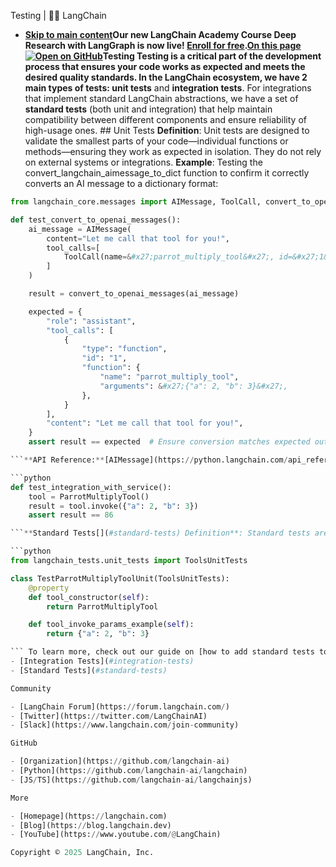 Testing | 🦜️🔗 LangChain
- **[Skip to main content](#__docusaurus_skipToContent_fallback)Our new LangChain Academy Course Deep Research with LangGraph is now live! [Enroll for free](https://academy.langchain.com/courses/deep-research-with-langgraph/?utm_medium=internal&utm_source=docs&utm_campaign=q3-2025_deep-research-course_co).[On this page![Open on GitHub ](https://img.shields.io/badge/Open%20on%20GitHub-grey?logo=github&logoColor=white)](https://github.com/langchain-ai/langchain/blob/master/docs/docs/concepts/testing.mdx)Testing Testing is a critical part of the development process that ensures your code works as expected and meets the desired quality standards. In the LangChain ecosystem, we have 2 main types of tests: unit tests** and **integration tests**. For integrations that implement standard LangChain abstractions, we have a set of **standard tests** (both unit and integration) that help maintain compatibility between different components and ensure reliability of high-usage ones. ## Unit Tests[​](#unit-tests) **Definition**: Unit tests are designed to validate the smallest parts of your code—individual functions or methods—ensuring they work as expected in isolation. They do not rely on external systems or integrations. **Example**: Testing the convert_langchain_aimessage_to_dict function to confirm it correctly converts an AI message to a dictionary format:

```python
from langchain_core.messages import AIMessage, ToolCall, convert_to_openai_messages

def test_convert_to_openai_messages():
    ai_message = AIMessage(
        content="Let me call that tool for you!",
        tool_calls=[
            ToolCall(name=&#x27;parrot_multiply_tool&#x27;, id=&#x27;1&#x27;, args={&#x27;a&#x27;: 2, &#x27;b&#x27;: 3}),
        ]
    )

    result = convert_to_openai_messages(ai_message)

    expected = {
        "role": "assistant",
        "tool_calls": [
            {
                "type": "function",
                "id": "1",
                "function": {
                    "name": "parrot_multiply_tool",
                    "arguments": &#x27;{"a": 2, "b": 3}&#x27;,
                },
            }
        ],
        "content": "Let me call that tool for you!",
    }
    assert result == expected  # Ensure conversion matches expected output

```**API Reference:**[AIMessage](https://python.langchain.com/api_reference/core/messages/langchain_core.messages.ai.AIMessage.html) | [ToolCall](https://python.langchain.com/api_reference/core/messages/langchain_core.messages.content_blocks.ToolCall.html) | [convert_to_openai_messages](https://python.langchain.com/api_reference/core/messages/langchain_core.messages.utils.convert_to_openai_messages.html) ## Integration Tests[​](#integration-tests) **Definition**: Integration tests validate that multiple components or systems work together as expected. For tools or integrations relying on external services, these tests often ensure end-to-end functionality. **Example**: Testing ParrotMultiplyTool with access to an API service that multiplies two numbers and adds 80:

```python
def test_integration_with_service():
    tool = ParrotMultiplyTool()
    result = tool.invoke({"a": 2, "b": 3})
    assert result == 86

```**Standard Tests[​](#standard-tests) Definition**: Standard tests are pre-defined tests provided by LangChain to ensure consistency and reliability across all tools and integrations. They include both unit and integration test templates tailored for LangChain components. **Example**: Subclassing LangChain&#x27;s ToolsUnitTests or ToolsIntegrationTests to automatically run standard tests:

```python
from langchain_tests.unit_tests import ToolsUnitTests

class TestParrotMultiplyToolUnit(ToolsUnitTests):
    @property
    def tool_constructor(self):
        return ParrotMultiplyTool

    def tool_invoke_params_example(self):
        return {"a": 2, "b": 3}

``` To learn more, check out our guide on [how to add standard tests to an integration](/docs/contributing/how_to/integrations/standard_tests/).[Edit this page](https://github.com/langchain-ai/langchain/edit/master/docs/docs/concepts/testing.mdx)[Unit Tests](#unit-tests)
- [Integration Tests](#integration-tests)
- [Standard Tests](#standard-tests)

Community

- [LangChain Forum](https://forum.langchain.com/)
- [Twitter](https://twitter.com/LangChainAI)
- [Slack](https://www.langchain.com/join-community)

GitHub

- [Organization](https://github.com/langchain-ai)
- [Python](https://github.com/langchain-ai/langchain)
- [JS/TS](https://github.com/langchain-ai/langchainjs)

More

- [Homepage](https://langchain.com)
- [Blog](https://blog.langchain.dev)
- [YouTube](https://www.youtube.com/@LangChain)

Copyright © 2025 LangChain, Inc.